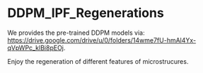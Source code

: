 # DDPM_IPF_Regenerations

We provides the pre-trained DDPM models via: https://drive.google.com/drive/u/0/folders/14wme7fU-hmAl4Yx-qVpWPc_klBi8pEOj.

Enjoy the regeneration of different features of microstrucures.
